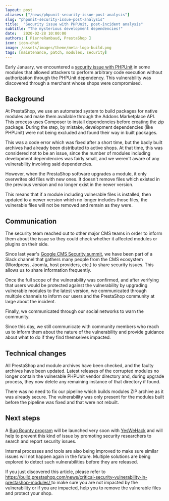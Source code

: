 ```yaml
---
layout: post
aliases: ["/news/phpunit-security-issue-post-analysis"]
slug: "phpunit-security-issue-post-analysis"
title:  "Security issue with PHPUnit, post-incident analysis"
subtitle: "The mysterious development dependencies!"
date:   2020-02-28 10:00:00
authors: [ PierreRambaud, PrestaShop ]
icon: icon-chat
image: /assets/images/theme/meta-logo-build.png
tags: [maintenance, patch, modules, security]
---
```


Early January, we encountered a [security issue with PHPUnit](https://build.prestashop.com/news/critical-security-vulnerability-in-prestashop-modules/) in some modules that allowed attackers to perform arbitrary code execution without authorization through the PHPUnit dependency. This vulnerability was discovered through a merchant whose shops were compromised. 

## Background

At PrestaShop, we use an automated system to build packages for native modules and make them available through the Addons Marketplace API. This process uses Composer to install dependencies before creating the zip package. During the step, by mistake, development dependencies (like PHPUnit) were not being excluded and found their way in built packages.
 
This was a code error which was fixed after a short time, but the badly built archives had already been distributed to active shops. At that time, this was considered not to be an issue, since the number of modules including development dependencies was fairly small, and we weren't aware of any vulnerability involving said dependencies.

However, when the PrestaShop software upgrades a module, it only overwrites old files with new ones. It doesn't remove files which existed in the previous version and no longer exist in the newer version. 

This means that if a module including vulnerable files is installed, then updated to a newer version which no longer includes those files, the vulnerable files will not be removed and remain as they were.

## Communication

The security team reached out to other major CMS teams in order to inform them about the issue so they could check whether it affected modules or plugins on their side.
 
Since last year's [Google CMS Security summit](https://build.prestashop.com/news/we-were-at-the-cms-security-summit-with-google/), we have been part of a Slack channel that gathers many people from the CMS ecosystem (Wordpress, Joomla, host providers, etc.) to share security issues. This allows us to share information frequently.

Once the full scope of the vulnerability was confirmed, and after verifying that users would be protected against the vulnerability by upgrading vulnerable modules to the latest version, we communicated through multiple channels to inform our users and the PrestaShop community at large about the incident.

Finally, we communicated through our social networks to warn the community.

Since this day, we still communicate with community members who reach us to inform them about the nature of the vulnerability and provide guidance about what to do if they find themselves impacted.

## Technical changes

All PrestaShop and module archives have been checked, and the faulty archives have been updated. 
Latest releases of the corrupted modules no longer contain the vulnerable PHPUnit vendor directory and, during upgrade process, they now delete any remaining instance of that directory if found.

There was no need to fix our pipeline which builds modules ZIP archive as it was already secure. The vulnerability was only present for the modules built before the pipeline was fixed and that were not rebuilt.

## Next steps

A [Bug Bounty program](https://en.wikipedia.org/wiki/Bug_bounty_program) will be launched very soon with [YesWeHack](https://www.yeswehack.com/) and will help to prevent this kind of issue by promoting security researchers to search and report security issues.

Internal processes and tools are also being improved to make sure similar issues will not happen again in the future. Multiple solutions are being explored to detect such vulnerabilities before they are released.


If you just discovered this article, please refer to [https://build.prestashop.com/news/critical-security-vulnerability-in-prestashop-modules/ ](https://build.prestashop.com/news/critical-security-vulnerability-in-prestashop-modules/) to make sure you are not impacted by the vulnerability or if you are impacted, help you to remove the vulnerable files and protect your shop. 

